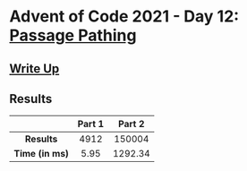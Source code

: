 # Advent of Code 2021 - Day 12: [Passage Pathing](https://adventofcode.com/2021/day/12)

## [Write Up](https://codingap.github.io/advent-of-code/writeups/2021/day12)

## Results

|                  | **Part 1** | **Part 2** |
| :--------------: | :--------: | :--------: |
|   **Results**    | 4912 | 150004 |
| **Time (in ms)** | 5.95 | 1292.34 |
